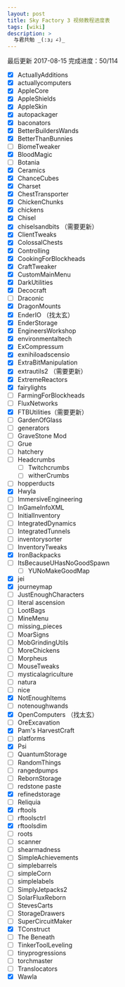 ```yaml
---
layout: post
title: Sky Factory 3 视频教程进度表
tags: [wiki]
description: >
  与君共勉 _(:з」∠)_
---
```

最后更新 2017-08-15
完成进度：50/114

- [x] ActuallyAdditions  
- [x] actuallycomputers
- [x] AppleCore
- [x] AppleShields
- [x] AppleSkin
- [x] autopackager
- [x] baconators
- [x] BetterBuildersWands
- [x] BetterThanBunnies
- [ ] BiomeTweaker
- [x] BloodMagic
- [ ] Botania
- [x] Ceramics
- [x] ChanceCubes
- [x] Charset
- [x] ChestTransporter
- [x] ChickenChunks
- [x] chickens
- [x] Chisel
- [x] chiselsandbits （需要更新）
- [x] ClientTweaks
- [x] ColossalChests
- [x] Controlling
- [x] CookingForBlockheads
- [x] CraftTweaker
- [x] CustomMainMenu
- [x] DarkUtilities
- [x] Decocraft
- [ ] Draconic
- [x] DragonMounts
- [x] EnderIO （找太玄）
- [x] EnderStorage
- [x] EngineersWorkshop
- [x] environmentaltech
- [x] ExCompressum
- [x] exnihiloadscensio
- [x] ExtraBitManipulation
- [x] extrautils2 （需要更新）
- [x] ExtremeReactors
- [x] fairylights
- [ ] FarmingForBlockheads
- [ ] FluxNetworks
- [x] FTBUtilities（需要更新）
- [ ] GardenOfGlass
- [ ] generators
- [ ] GraveStone Mod
- [ ] Grue
- [ ] hatchery
- [ ] Headcrumbs
    - [ ] Twitchcrumbs
    - [ ] witherCrumbs
- [ ] hopperducts
- [x] Hwyla
- [ ] ImmersiveEngineering
- [ ] InGameInfoXML
- [ ] InitialInventory
- [ ] IntegratedDynamics
- [ ] IntegratedTunnels
- [ ] inventorysorter
- [ ] InventoryTweaks
- [x] IronBackpacks
- [ ] ItsBecauseUHasNoGoodSpawn
    - [ ] YUNoMakeGoodMap
- [x] jei
- [x] journeymap
- [ ] JustEnoughCharacters
- [ ] literal ascension
- [ ] LootBags
- [ ] MineMenu
- [ ] missing_pieces
- [ ] MoarSigns
- [ ] MobGrindingUtils
- [ ] MoreChickens
- [ ] Morpheus
- [ ] MouseTweaks
- [ ] mysticalagriculture
- [ ] natura
- [ ] nice
- [x] NotEnoughItems
- [ ] notenoughwands
- [x] OpenComputers （找太玄）
- [ ] OreExcavation
- [x] Pam's HarvestCraft
- [ ] platforms
- [x] Psi
- [ ] QuantumStorage
- [ ] RandomThings
- [ ] rangedpumps
- [ ] RebornStorage
- [ ] redstone paste
- [x] refinedstorage
- [ ] Reliquia
- [x] rftools
- [ ] rftoolsctrl
- [x] rftoolsdim
- [ ] roots
- [ ] scanner
- [ ] shearmadness
- [ ] SimpleAchievements
- [ ] simplebarrels
- [ ] simpleCorn
- [ ] simplelabels
- [ ] SimplyJetpacks2
- [ ] SolarFluxReborn
- [ ] StevesCarts
- [ ] StorageDrawers
- [ ] SuperCircuitMaker
- [x] TConstruct
- [ ] The Beneath
- [ ] TinkerToolLeveling
- [ ] tinyprogressions
- [ ] torchmaster
- [ ] Translocators
- [x] Wawla
